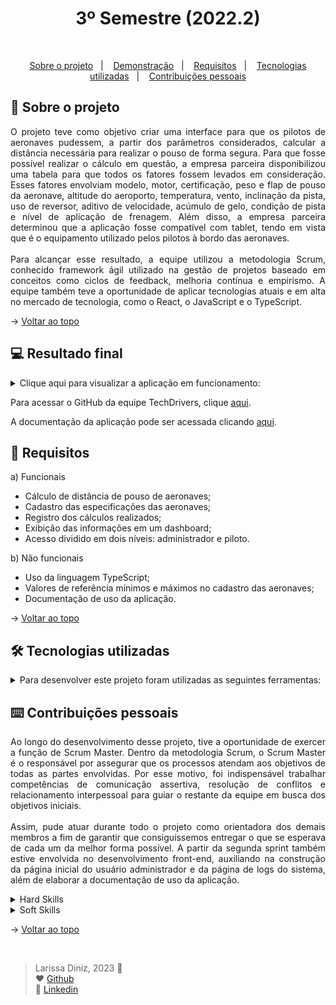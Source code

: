 <h1 align="center">3º Semestre (2022.2)</h1>

<br id="topo">

<p align="center">
  <a href="#about">Sobre o projeto</a>&nbsp;&nbsp;&nbsp;|&nbsp;&nbsp;&nbsp;
  <a href="#demo">Demonstração</a>&nbsp;&nbsp;&nbsp;|&nbsp;&nbsp;&nbsp;
  <a href="#requirements">Requisitos</a>&nbsp;&nbsp;&nbsp;|&nbsp;&nbsp;&nbsp;
  <a href="#tech">Tecnologias utilizadas</a>&nbsp;&nbsp;&nbsp;|&nbsp;&nbsp;&nbsp;
  <a href="#dev">Contribuições pessoais</a>
</p>

<div id="about">

## 🔖 Sobre o projeto

<p align="justify">O projeto teve como objetivo criar uma interface para que os pilotos de aeronaves pudessem, a partir dos parâmetros considerados, calcular a distância necessária para realizar o pouso de forma segura. Para que fosse possível realizar o cálculo em questão, a empresa parceira disponibilizou uma tabela para que todos os fatores fossem levados em consideração. Esses fatores envolviam modelo, motor, certificação, peso e flap de pouso da aeronave, altitude do aeroporto, temperatura, vento, inclinação da pista, uso de reversor, aditivo de velocidade, acúmulo de gelo, condição de pista e nível de aplicação de frenagem. Além disso, a empresa parceira determinou que a aplicação fosse compatível com tablet, tendo em vista que é o equipamento utilizado pelos pilotos à bordo das aeronaves.
<br><br>
Para alcançar esse resultado, a equipe utilizou a metodologia Scrum, conhecido framework ágil utilizado na gestão de projetos baseado em conceitos como ciclos de feedback, melhoria contínua e empirismo. A equipe também teve a oportunidade de aplicar tecnologias atuais e em alta no mercado de tecnologia, como o React, o JavaScript e o TypeScript.</p>

→ [Voltar ao topo](#topo)

</div>

<div id="demo">

## 💻 Resultado final

<details>
  <summary>Clique aqui para visualizar a aplicação em funcionamento:</summary>
  <br>
  
https://github.com/laaridiniz/Portfolio-ADS/assets/86115352/1081bb00-622e-4d69-86cc-f2cf5c32849e



https://github.com/laaridiniz/Portfolio-ADS/assets/86115352/7a773023-5ef9-47eb-aa36-3485a3abc875



https://github.com/laaridiniz/Portfolio-ADS/assets/86115352/75267689-8b3a-4b5e-ab8e-0734f625edd2



https://github.com/laaridiniz/Portfolio-ADS/assets/86115352/ee449ff4-b44a-4837-a981-07d80c5a4633



https://github.com/laaridiniz/Portfolio-ADS/assets/86115352/9fdc1c35-bc1a-4374-88e4-47b6c673abdd

</details>

Para acessar o GitHub da equipe TechDrivers, clique [aqui](https://github.com/TechDriversFatec/TechDrivers).

A documentação da aplicação pode ser acessada clicando [aqui](https://github.com/laaridiniz/Portfolio-ADS/blob/main/Projeto-III/Documenta%C3%A7%C3%A3o%20-%20Embraer.pdf).

</div>

<div id="requirements">

## 📑 Requisitos

a) Funcionais

* Cálculo de distância de pouso de aeronaves; 
* Cadastro das especificações das aeronaves;
* Registro dos cálculos realizados;
* Exibição das informações em um dashboard;
* Acesso dividido em dois níveis: administrador e piloto.

b) Não funcionais

* Uso da linguagem TypeScript;
* Valores de referência mínimos e máximos no cadastro das aeronaves;
* Documentação de uso da aplicação.

→ [Voltar ao topo](#topo)

</div>

<div id="tech">

## 🛠️ Tecnologias utilizadas

<details>
  <summary>Para desenvolver este projeto foram utilizadas as seguintes ferramentas: </summary>
  <br>
  
  | Tecnologia | Aplicação |
  |:--------:|:-----------:|
  | <img width="50 rem" src="https://cdn.jsdelivr.net/gh/devicons/devicon/icons/html5/html5-original.svg"/> | HTML é uma linguagem de marcação que foi aplicada na estruturação e exibição do conteúdo em páginas. |
  | <img width="50 rem" src="https://cdn.jsdelivr.net/gh/devicons/devicon/icons/css3/css3-original.svg"/>  | CSS é uma linguagem de estilo utilizada para controlar a apresentação e o layout de documentos HTML. Foi utilizado para a estilização do site. |
  | <img width="50 rem" src="https://cdn.jsdelivr.net/gh/devicons/devicon/icons/bootstrap/bootstrap-original.svg" /> | Bootstrap é um framework web muito utilizado para desenvolvimento de componentes de interface e front-end em aplicações web. Foi aplicado para melhorar a experiência do usuário e tornar a aplicação mais amigável e responsiva. |
  | <img width="50 rem" src="https://cdn.jsdelivr.net/gh/devicons/devicon/icons/javascript/javascript-original.svg" /> | JavaScript é uma linguagem de programação interpretada estruturada, de script em alto nível com tipagem dinâmica fraca e multiparadigma. A partir dela, foi possível criar conteúdo com atualização dinâmica, múltimídias, imagens animadas, entre outros. |
  | <img width="50 rem" src="https://cdn.jsdelivr.net/gh/devicons/devicon/icons/react/react-original.svg" /> | React JS é uma biblioteca front-end JavaScript que foi utilizada para criação das interfaces de usuário. |
  | <img width="50 rem" src="https://cdn.jsdelivr.net/gh/devicons/devicon/icons/typescript/typescript-original.svg" /> | TypeScript é uma linguagem de programação que adiciona recursos avançados ao JavaScript, como a tipagem estática e interfaces. Com ela, fica mais fácil detectar e prevenir erros durante a fase de desenvolvimento. |
  | <img width="50 rem" src="https://cdn.jsdelivr.net/gh/devicons/devicon/icons/nodejs/nodejs-original.svg" /> | O Node JS é um ambiente de execução do código JavaScript para servidor (server side) que permite criar aplicações standalone (autossuficientes) em uma máquina servidora, sem a necessidade do navegador. Foi utilizado para desenvolver o Back-end da aplicação. |
  | <img width="50 rem" src="https://cdn.jsdelivr.net/gh/devicons/devicon/icons/git/git-original.svg" /> | Git é um sistema de controle de versão de código aberto que foi empregado para controlar o histórico de alterações de arquivos do projeto. |
  | <img width="50 rem" src="https://cdn.jsdelivr.net/gh/devicons/devicon/icons/github/github-original.svg" /> | GitHub é uma plataforma de hospedagem de código-fonte e arquivos com controle de versão que usa o Git. Foi utilizado para a hospedagem do código e para colaboração entre os integrantes da equipe durante o desenvolvimento da aplicação. |
  | <img width="50 rem" src="https://cdn.jsdelivr.net/gh/devicons/devicon/icons/figma/figma-original.svg" /> | Figma é um editor gráfico de vetor e foi utilizado para prototipagem das telas que compõem o projeto. |
  | <img width="50 rem" src="https://cdn.jsdelivr.net/gh/devicons/devicon/icons/canva/canva-original.svg" /> | Canva é uma plataforma de design gráfico que foi utilizada para criar as apresentações e demais conteúdos visuais necessários ao longo do desenvolvimento no projeto.|
  | <img width="50 rem" src="https://cdn.jsdelivr.net/gh/devicons/devicon/icons/vscode/vscode-original.svg" /> | Visual Studio Code é um editor de código aberto altamente extensível. Foi ultilizado para o desenvolvimento do código-fonte. |
  | <img width="50 rem" src="https://cdn.jsdelivr.net/gh/devicons/devicon/icons/mysql/mysql-original.svg" /> | MySQL é um sistema de gerenciamento de banco de dados (SGBD) que utiliza a linguagem SQL como interface. A partir dele, foi possível registrar, armazenar e tratar todos os dados necessários para o bom funcionamento da aplicação. |
  | <img width="50 rem" src="../Projeto-II/Images/azure-devops.png" /> | O Azure DevOps é um servidor da Microsoft que fornece as ferramentas necessárias para fazer o controle de versão, a geração de relatórios, o gerenciamento de requisitos e de projetos, as compilações automatizadas e os testes necessários no desenvolvimento de softwares. |
  | <img width="50 rem" src="https://cdn.jsdelivr.net/gh/devicons/devicon/icons/slack/slack-original.svg" /> | O Slack é um software de comunicação de equipes com suporte a canais, conversas privadas e integração com serviços externos que foi utilizado para comunicação com o cliente. |
<br>
</details>


</div>

<div id="dev">

## ⌨️ Contribuições pessoais

<p align="justify">Ao longo do desenvolvimento desse projeto, tive a oportunidade de exercer a função de Scrum Master. Dentro da metodologia Scrum, o Scrum Master é o responsável por assegurar que os processos atendam aos objetivos de todas as partes envolvidas. Por esse motivo, foi indispensável trabalhar competências de comunicação assertiva, resolução de conflitos e relacionamento interpessoal para guiar o restante da equipe em busca dos objetivos iniciais.<br>
<br>
Assim, pude atuar durante todo o projeto como orientadora dos demais membros a fim de garantir que consiguíssemos entregar o que se esperava de cada um da melhor forma possível. A partir da segunda sprint também estive envolvida no desenvolvimento front-end, auxiliando na construção da página inicial do usuário administrador e da página de logs do sistema, além de elaborar a documentação de uso da aplicação.</p>

<details>
  <summary>Hard Skills</summary>
  <br>

  1. **Programação em TypeScript:** Sei fazer com ajuda;
  
  2. **Desenvolvimento Web em ReactJS:** Sei fazer com ajuda;
  
  3. **Desenvolvimento back-end com NodeJS:** Sei fazer com ajuda;
  
  4. **Controle de Versão (Git/GitHub):** Sei fazer com autonomia;
  
  5. **Gerenciamento de Banco de Dados SQL** Sei fazer com auxílio de consultas;
  
  6. **Criação de Protótipos Navegáveis com Figma:** Sei fazer com autonomia;
  
  7. **Conceitos iniciais de arquitetura de software:** Sei fazer com ajuda;
  
  8. **Conceitos aplicados de UX Designer:** Sei fazer com autonomia.

<br>
</details>

<details>
  <summary>Soft Skills</summary>
  
  1. **Comunicação assertiva:** <p align="justify">Como desempenhei a função de Scrum Master, precisei trabalhar a capacidade de me expressar de maneira mais clara e direta, evitando possíveis ruídos na comunicação entre os membros da equipe.</p>
  
  2. **Resolução de conflitos:** <p align="justify">Ao longo das sprints, tivemos alguns problemas relacionados às entregas de alguns membros e foi necessário saber conduzir os conflitos gerados a partir dessas questões para não frustrar e não sobrecarregar os demais membros da equipe.</p>
  
  3. **Relacionamento interpessoal:** <p align="justify">Tivemos a entrada de um três novos membros na equipe no início do semestre e a demissão de dois deles na terceira sprint e, como Scrum Master, precisei saber gerenciar as demandas geradas pelo processo de adaptação e pelos conflitos gerados até o momento da demissão.</p>

<br>
</details>

→ [Voltar ao topo](#topo)

</div>

<div id="dev">
<br>
  
> Larissa Diniz, 2023 :star2: <br>
> ❤️ [Github](https://github.com/laaridiniz)<br>
> 💙 [Linkedin](https://www.linkedin.com/in/larissa-diniz-dev/)<br>

</div>
